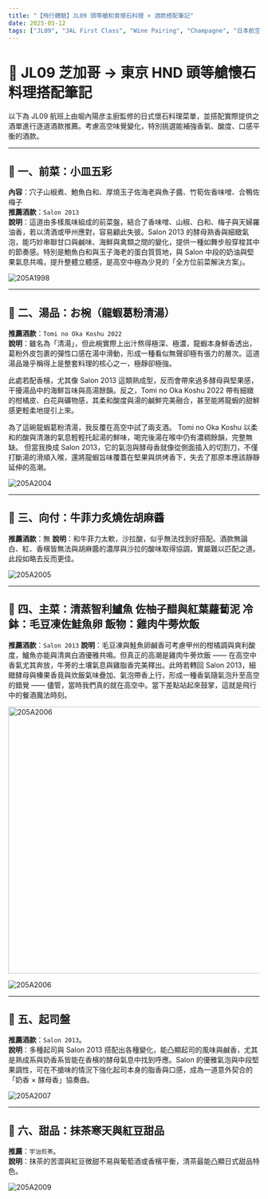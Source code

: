 ```yaml
---
title: "【飛行體驗】JL09 頭等艙和食懷石料理 × 酒款搭配筆記"
date: 2025-05-12
tags: ["JL09", "JAL First Class", "Wine Pairing", "Champagne", "日本航空"]
---
```


# 🛫 JL09 芝加哥 → 東京 HND 頭等艙懷石料理搭配筆記

以下為 JL09 航班上由堀內陽彦主廚監修的日式懷石料理菜單，並搭配實際提供之酒單進行逐道酒款推薦。考慮高空味覺變化，特別挑選能補強香氣、酸度、口感平衡的酒款。

---

## 🥢 一、前菜：小皿五彩

**內容**：穴子山椒煮、鮑魚白和、厚燒玉子佐海老與魚子醬、竹筍佐香味噌、合鴨佐梅子  
**推薦酒款**：`Salon 2013`  
**說明**：這道由多樣風味組成的前菜盤，結合了香味噌、山椒、白和、梅子與天婦羅油香，若以清酒或甲州應對，容易顧此失彼。Salon 2013 的酵母熟香與細緻氣泡，能巧妙串聯甘口與鹹味、海鮮與禽類之間的變化，提供一種如舞步般穿梭其中的節奏感。特別是鮑魚白和與玉子海老的蛋白質質地，與 Salon 中段的奶油與堅果氣息共鳴，提升整體立體感，是高空中極為少見的「全方位前菜解決方案」。

![205A1998](https://live.staticflickr.com/65535/54623315945_212b678017_c.jpg)

---

## 🍲 二、湯品：お椀（龍蝦葛粉清湯）

**推薦酒款**：`Tomi no Oka Koshu 2022`  
**說明**：雖名為「清湯」，但此椀實際上出汁熬得極深、極濃，龍蝦本身鮮香透出，葛粉外皮包裹的彈性口感在湯中滑動，形成一種看似無聲卻極有張力的層次。這道湯品幾乎稱得上是整套料理的核心之一，極靜卻極強。

此處若配香檳，尤其像 Salon 2013 這類熟成型，反而會帶來過多酵母與堅果感，干擾湯品中的海鮮旨味與高湯餘韻。反之，Tomi no Oka Koshu 2022 帶有細緻的柑橘皮、白花與礦物感，其柔和酸度與湯的鹹鮮完美融合，甚至能將龍蝦的甜鮮感更輕柔地提引上來。

為了這碗龍蝦葛粉清湯，我反覆在高空中試了兩支酒。
Tomi no Oka Koshu 以柔和的酸與清澈的氣息輕輕托起湯的鮮味，喝完後湯在喉中仍有濃稠餘韻，完整無缺。
但當我換成 Salon 2013，它的氣泡與酵母香就像從側面插入的切割刀，不僅打斷湯的滑順入喉，還將龍蝦旨味覆蓋在堅果與烘烤香下，失去了那原本應該靜靜延伸的高潮。

![205A2004](https://live.staticflickr.com/65535/54622122557_c43b1699b5_c.jpg)

---

## 🥩 三、向付：牛菲力炙燒佐胡麻醬

**推薦酒款**：無
**說明**：和牛菲力太軟，沙拉酸，似乎無法找到好搭配。酒款無論白、紅、香檳皆無法與胡麻醬的濃厚與沙拉的酸味取得協調，實屬難以匹配之道。此段如略去反而更佳。

![205A2005](https://live.staticflickr.com/65535/54623219448_bd09a75e64_c.jpg)

---

## 🧊 四、主菜：清蒸智利鱸魚 佐柚子醋與紅葉蘿蔔泥 冷鉢：毛豆凍佐鮭魚卵 飯物：雞肉牛蒡炊飯

**推薦酒款**：`Salon 2013`
**說明**：毛豆凍與鮭魚卵鹹香可考慮甲州的柑橘調與爽利酸度，鱸魚亦能與清爽白酒優雅共鳴。但真正的高潮是雞肉牛蒡炊飯 —— 在高空中香氣尤其奔放，牛蒡的土壤氣息與雞脂香完美釋出。此時若轉回 Salon 2013，細緻酵母與榛果香竟與炊飯氣味疊加、氣泡帶香上行，形成一種香氣隨氣泡升至高空的錯覺 —— 儘管，當時我們真的就在高空中。當下差點站起來鼓掌，這就是飛行中的餐酒魔法時刻。

<a data-flickr-embed="true" href="https://www.flickr.com/photos/188685716@N03/54623003646/in/datetaken-public/" title="205A2006"><img src="https://live.staticflickr.com/65535/54623003646_d6fdaf10bc_c.jpg" width="800" height="534" alt="205A2006"/></a><script async src="//embedr.flickr.com/assets/client-code.js" charset="utf-8"></script>

![205A2006](https://live.staticflickr.com/65535/54623003646_d6fdaf10bc_c.jpg)

---

## 🍜 五、起司盤

**推薦酒款**：`Salon 2013`。  
**說明**：多種起司與 Salon 2013 搭配出各種變化，能凸顯起司的風味與鹹香，尤其是熟成系與奶香系皆能在香檳的酵母氣息中找到呼應。Salon 的優雅氣泡與中段堅果調性，可在不搶味的情況下強化起司本身的脂香與口感，成為一道意外契合的「奶香 × 酵母香」協奏曲。

![205A2007](https://live.staticflickr.com/65535/54623313840_dc84a8e5f5_c.jpg)

---

## 🍡 六、甜品：抹茶寒天與紅豆甜品

**推薦**：`宇治煎茶`。  
**說明**：抹茶的苦澀與紅豆微甜不易與葡萄酒或香檳平衡，清茶最能凸顯日式甜品特色。

![205A2009](https://live.staticflickr.com/65535/54623209269_2e1bd9ac6b_c.jpg)
